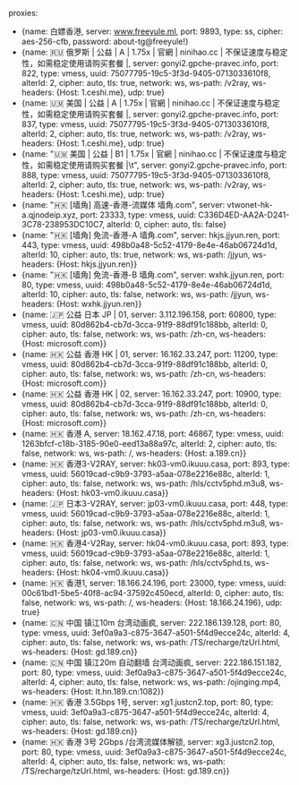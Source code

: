 proxies:
  - {name: 白嫖香港, server: www.freeyule.ml, port: 9893, type: ss, cipher: aes-256-cfb, password: about-tg@freeyule!}
  - {name: 🇷🇺 俄罗斯  | 公益 | A | 1.75x | 官網 | ninihao.cc | 不保证速度与稳定性，如需稳定使用请购买套餐 |, server: gonyi2.gpche-pravec.info, port: 822, type: vmess, uuid: 75077795-19c5-3f3d-9405-0713033610f8, alterId: 2, cipher: auto, tls: true, network: ws, ws-path: /v2ray, ws-headers: {Host: 1.ceshi.me}, udp: true}
  - {name: 🇺🇲 美国   | 公益 | A | 1.75x  | 官網 | ninihao.cc | 不保证速度与稳定性，如需稳定使用请购买套餐 |, server: gonyi2.gpche-pravec.info, port: 837, type: vmess, uuid: 75077795-19c5-3f3d-9405-0713033610f8, alterId: 2, cipher: auto, tls: true, network: ws, ws-path: /v2ray, ws-headers: {Host: 1.ceshi.me}, udp: true}
  - {name: "🇺🇲 美国 | 公益 | B1 | 1.75x | 官網 | ninihao.cc | 不保证速度与稳定性，如需稳定使用请购买套餐 |\t", server: gonyi2.gpche-pravec.info, port: 888, type: vmess, uuid: 75077795-19c5-3f3d-9405-0713033610f8, alterId: 2, cipher: auto, tls: true, network: ws, ws-path: /v2ray, ws-headers: {Host: 1.ceshi.me}, udp: true}
  - {name: "🇭🇰 [墙角] 高速-香港-流媒体 墙角.com", server: vtwonet-hk-a.qjnodeip.xyz, port: 23333, type: vmess, uuid: C336D4ED-AA2A-D241-3C78-238953DC10C7, alterId: 0, cipher: auto, tls: false}
  - {name: "🇭🇰 [墙角] 免流-香港-A 墙角.com", server: hkjs.jjyun.ren, port: 443, type: vmess, uuid: 498b0a48-5c52-4179-8e4e-46ab06724d1d, alterId: 10, cipher: auto, tls: true, network: ws, ws-path: /jjyun, ws-headers: {Host: hkjs.jjyun.ren}}
  - {name: "🇭🇰 [墙角] 免流-香港-B 墙角.com", server: wxhk.jjyun.ren, port: 80, type: vmess, uuid: 498b0a48-5c52-4179-8e4e-46ab06724d1d, alterId: 10, cipher: auto, tls: false, network: ws, ws-path: /jjyun, ws-headers: {Host: wxhk.jjyun.ren}}
  - {name: 🇯🇵 公益 日本 JP | 01, server: 3.112.196.158, port: 60800, type: vmess, uuid: 80d862b4-cb7d-3cca-91f9-88df91c188bb, alterId: 0, cipher: auto, tls: false, network: ws, ws-path: /zh-cn, ws-headers: {Host: microsoft.com}}
  - {name: 🇭🇰 公益 香港 HK | 01, server: 16.162.33.247, port: 11200, type: vmess, uuid: 80d862b4-cb7d-3cca-91f9-88df91c188bb, alterId: 0, cipher: auto, tls: false, network: ws, ws-path: /zh-cn, ws-headers: {Host: microsoft.com}}
  - {name: 🇭🇰 公益 香港 HK | 02, server: 16.162.33.247, port: 10900, type: vmess, uuid: 80d862b4-cb7d-3cca-91f9-88df91c188bb, alterId: 0, cipher: auto, tls: false, network: ws, ws-path: /zh-cn, ws-headers: {Host: microsoft.com}}
  - {name: 🇭🇰 香港 A, server: 18.162.47.18, port: 46867, type: vmess, uuid: 1263bfcf-c18b-3185-90e0-eed13a88a97c, alterId: 2, cipher: auto, tls: false, network: ws, ws-path: /, ws-headers: {Host: a.189.cn}}
  - {name: 🇭🇰 香港3-V2RAY, server: hk03-vm0.ikuuu.casa, port: 893, type: vmess, uuid: 56019cad-c9b9-3793-a5aa-078e2216e88c, alterId: 1, cipher: auto, tls: false, network: ws, ws-path: /hls/cctv5phd.m3u8, ws-headers: {Host: hk03-vm0.ikuuu.casa}}
  - {name: 🇯🇵 日本3-V2RAY, server: jp03-vm0.ikuuu.casa, port: 448, type: vmess, uuid: 56019cad-c9b9-3793-a5aa-078e2216e88c, alterId: 1, cipher: auto, tls: false, network: ws, ws-path: /hls/cctv5phd.m3u8, ws-headers: {Host: jp03-vm0.ikuuu.casa}}
  - {name: 🇭🇰 香港4-V2Ray, server: hk04-vm0.ikuuu.casa, port: 893, type: vmess, uuid: 56019cad-c9b9-3793-a5aa-078e2216e88c, alterId: 1, cipher: auto, tls: false, network: ws, ws-path: /hls/cctv5phd.ts, ws-headers: {Host: hk04-vm0.ikuuu.casa}}
  - {name: 🇭🇰 香港1, server: 18.166.24.196, port: 23000, type: vmess, uuid: 00c61bd1-5be5-40f8-ac94-37592c450ecd, alterId: 0, cipher: auto, tls: false, network: ws, ws-path: /, ws-headers: {Host: 18.166.24.196}, udp: true}
  - {name: 🇨🇳 中国 镇江10m 台湾动画疯, server: 222.186.139.128, port: 80, type: vmess, uuid: 3ef0a9a3-c875-3647-a501-5f4d9ecce24c, alterId: 4, cipher: auto, tls: false, network: ws, ws-path: /TS/recharge/tzUrl.html, ws-headers: {Host: gd.189.cn}}
  - {name: 🇨🇳 中国 镇江20m 自动翻墙 台湾动画疯, server: 222.186.151.182, port: 80, type: vmess, uuid: 3ef0a9a3-c875-3647-a501-5f4d9ecce24c, alterId: 4, cipher: auto, tls: false, network: ws, ws-path: /ojinging.mp4, ws-headers: {Host: lt.hn.189.cn:1082}}
  - {name: 🇭🇰 香港 3.5Gbps 1号, server: xg1.justcn2.top, port: 80, type: vmess, uuid: 3ef0a9a3-c875-3647-a501-5f4d9ecce24c, alterId: 4, cipher: auto, tls: false, network: ws, ws-path: /TS/recharge/tzUrl.html, ws-headers: {Host: gd.189.cn}}
  - {name: 🇭🇰 香港 3号 2Gbps /台湾流媒体解锁, server: xg3.justcn2.top, port: 80, type: vmess, uuid: 3ef0a9a3-c875-3647-a501-5f4d9ecce24c, alterId: 4, cipher: auto, tls: false, network: ws, ws-path: /TS/recharge/tzUrl.html, ws-headers: {Host: gd.189.cn}}

